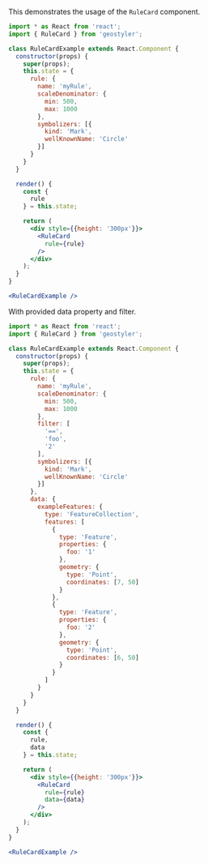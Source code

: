 <!--
 * Released under the BSD 2-Clause License
 *
 * Copyright © 2018-present, terrestris GmbH & Co. KG and GeoStyler contributors
 * All rights reserved.
 *
 * Redistribution and use in source and binary forms, with or without
 * modification, are permitted provided that the following conditions are met:
 *
 * * Redistributions of source code must retain the above copyright notice,
 *   this list of conditions and the following disclaimer.
 *
 * * Redistributions in binary form must reproduce the above copyright notice,
 *   this list of conditions and the following disclaimer in the documentation
 *   and/or other materials provided with the distribution.
 *
 * THIS SOFTWARE IS PROVIDED BY THE COPYRIGHT HOLDERS AND CONTRIBUTORS "AS IS"
 * AND ANY EXPRESS OR IMPLIED WARRANTIES, INCLUDING, BUT NOT LIMITED TO, THE
 * IMPLIED WARRANTIES OF MERCHANTABILITY AND FITNESS FOR A PARTICULAR PURPOSE
 * ARE DISCLAIMED. IN NO EVENT SHALL THE COPYRIGHT HOLDER OR CONTRIBUTORS BE
 * LIABLE FOR ANY DIRECT, INDIRECT, INCIDENTAL, SPECIAL, EXEMPLARY, OR
 * CONSEQUENTIAL DAMAGES (INCLUDING, BUT NOT LIMITED TO, PROCUREMENT OF
 * SUBSTITUTE GOODS OR SERVICES; LOSS OF USE, DATA, OR PROFITS; OR BUSINESS
 * INTERRUPTION) HOWEVER CAUSED AND ON ANY THEORY OF LIABILITY, WHETHER IN
 * CONTRACT, STRICT LIABILITY, OR TORT (INCLUDING NEGLIGENCE OR OTHERWISE)
 * ARISING IN ANY WAY OUT OF THE USE OF THIS SOFTWARE, EVEN IF ADVISED OF THE
 * POSSIBILITY OF SUCH DAMAGE.
 *
-->

This demonstrates the usage of the `RuleCard` component.

```jsx
import * as React from 'react';
import { RuleCard } from 'geostyler';

class RuleCardExample extends React.Component {
  constructor(props) {
    super(props);
    this.state = {
      rule: {
        name: 'myRule',
        scaleDenominator: {
          min: 500,
          max: 1000
        },
        symbolizers: [{
          kind: 'Mark',
          wellKnownName: 'Circle'
        }]
      }
    }
  }

  render() {
    const {
      rule
    } = this.state;

    return (
      <div style={{height: '300px'}}>
        <RuleCard
          rule={rule}
        />
      </div>
    );
  }
}

<RuleCardExample />
```

With provided data property and filter.

```jsx
import * as React from 'react';
import { RuleCard } from 'geostyler';

class RuleCardExample extends React.Component {
  constructor(props) {
    super(props);
    this.state = {
      rule: {
        name: 'myRule',
        scaleDenominator: {
          min: 500,
          max: 1000
        },
        filter: [
          '==',
          'foo',
          '2'
        ],
        symbolizers: [{
          kind: 'Mark',
          wellKnownName: 'Circle'
        }]
      },
      data: {
        exampleFeatures: {
          type: 'FeatureCollection',
          features: [
            {
              type: 'Feature',
              properties: {
                foo: '1'
              },
              geometry: {
                type: 'Point',
                coordinates: [7, 50]
              }
            },
            {
              type: 'Feature',
              properties: {
                foo: '2'
              },
              geometry: {
                type: 'Point',
                coordinates: [6, 50]
              }
            }
          ]
        }
      }
    }
  }

  render() {
    const {
      rule,
      data
    } = this.state;

    return (
      <div style={{height: '300px'}}>
        <RuleCard
          rule={rule}
          data={data}
        />
      </div>
    );
  }
}

<RuleCardExample />
```
